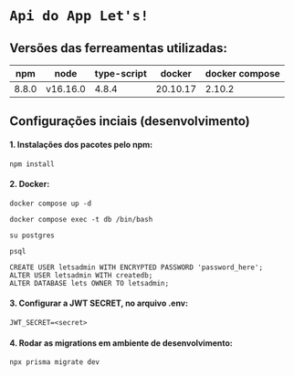 
#  `Api do App Let's!`



## Versões das ferreamentas utilizadas:

| npm | node | type-script | docker | docker compose |
| --- | --- | --- | --- | --- |
| 8.8.0 | v16.16.0 | 4.8.4 | 20.10.17 | 2.10.2 |

   
## Configurações inciais (desenvolvimento)

#### 1. Instalações dos pacotes pelo npm:

```
npm install
```

#### 2. Docker:

```
docker compose up -d
```
```
docker compose exec -t db /bin/bash
```
```
su postgres
```
```
psql
```
```
CREATE USER letsadmin WITH ENCRYPTED PASSWORD 'password_here';
ALTER USER letsadmin WITH createdb;
ALTER DATABASE lets OWNER TO letsadmin;
```

#### 3. Configurar a JWT SECRET, no arquivo .env:
```
JWT_SECRET=<secret>
```

#### 4. Rodar as migrations em ambiente de desenvolvimento:
```
npx prisma migrate dev
```
